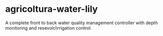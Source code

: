 # agricoltura-water-lily
A complete front to back water quality management controller with depth monitoring and resevoir/irrigation control.
